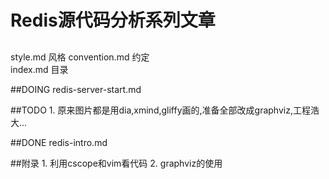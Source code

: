 # Redis源代码分析系列文章

##
style.md 风格
convention.md 约定 	
index.md 目录

##DOING
	redis-server-start.md

##TODO
	1. 原来图片都是用dia,xmind,gliffy画的,准备全部改成graphviz,工程浩大...

##DONE
	redis-intro.md

##附录
	1. 利用cscope和vim看代码
	2. graphviz的使用
